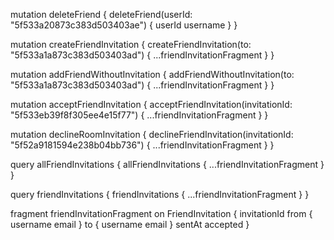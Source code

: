 mutation deleteFriend {
  deleteFriend(userId: "5f533a20873c383d503403ae") {
    userId
    username
  }
}

mutation createFriendInvitation {
  createFriendInvitation(to: "5f533a1a873c383d503403ad") {
    ...friendInvitationFragment
  }
}

mutation addFriendWithoutInvitation {
  addFriendWithoutInvitation(to: "5f533a1a873c383d503403ad") {
    ...friendInvitationFragment
  }
}



mutation acceptFriendInvitation {
  acceptFriendInvitation(invitationId: "5f533eb39f8f305ee4e15f77") {
		...friendInvitationFragment
  }
}



mutation declineRoomInvitation {
  declineFriendInvitation(invitationId: "5f52a9181594e238b04bb736") {
    ...friendInvitationFragment
  }
}


query allFriendInvitations {
  allFriendInvitations {
    ...friendInvitationFragment
  }
}


query friendInvitations {
  friendInvitations {
    ...friendInvitationFragment
  }
}

fragment friendInvitationFragment on FriendInvitation {
  invitationId
  from {
    username
    email
  }
  to {
    username
    email
  }
  sentAt
  accepted
}

